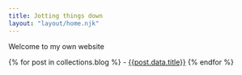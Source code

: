 ```yaml
---
title: Jotting things down
layout: "layout/home.njk"
---
```


Welcome to my own website

{% for post in collections.blog %} - [{{post.data.title}}]({{post.url}})
{% endfor %}
